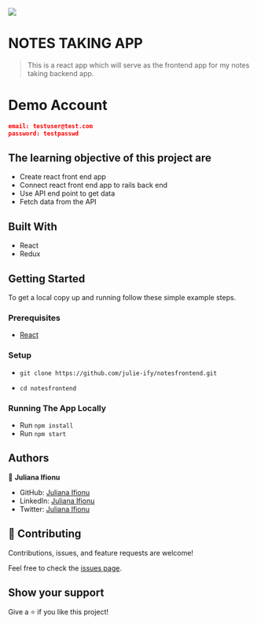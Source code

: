 ![](https://img.shields.io/badge/Microverse-blueviolet)

# NOTES TAKING APP

> This is a react app which will serve as the frontend app for my notes taking backend app.

# Demo Account

```json
email: testuser@test.com
password: testpasswd
```

## The learning objective of this project are

- Create react front end app
- Connect react front end app to rails back end
- Use API end point to get data
- Fetch data from the API

## Built With

- React
- Redux

## Getting Started

To get a local copy up and running follow these simple example steps.

### Prerequisites

- [React](https://reactjs.org/tutorial/tutorial.html#prerequisites)

### Setup

- ```git clone https://github.com/julie-ify/notesfrontend.git```

- ```cd notesfrontend```

### Running The App Locally

- Run `npm install`
- Run `npm start`
## Authors

👤 **Juliana Ifionu**

- GitHub: [Juliana Ifionu](https://github.com/julie-ify)
- LinkedIn: [Juliana Ifionu](https://www.linkedin.com/in/e-ifionu/)
- Twitter: [Juliana Ifionu](https://twitter.com/juliana_ifionu)

## 🤝 Contributing

Contributions, issues, and feature requests are welcome!

Feel free to check the [issues page](https://github.com/julie-ify/notesfrontend/issues).

## Show your support

Give a ⭐️ if you like this project!

